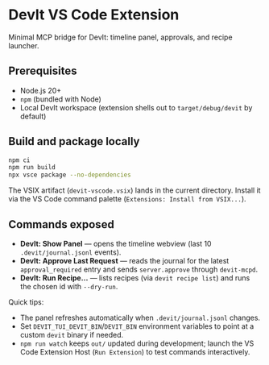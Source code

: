 # DevIt VS Code Extension

Minimal MCP bridge for DevIt: timeline panel, approvals, and recipe launcher.

## Prerequisites

- Node.js 20+
- `npm` (bundled with Node)
- Local DevIt workspace (extension shells out to `target/debug/devit` by default)

## Build and package locally

```bash
npm ci
npm run build
npx vsce package --no-dependencies
```

The VSIX artifact (`devit-vscode.vsix`) lands in the current directory. Install it via the VS Code command palette (`Extensions: Install from VSIX...`).

## Commands exposed

- **DevIt: Show Panel** — opens the timeline webview (last 10 `.devit/journal.jsonl` events).
- **DevIt: Approve Last Request** — reads the journal for the latest `approval_required` entry and sends `server.approve` through `devit-mcpd`.
- **DevIt: Run Recipe…** — lists recipes (via `devit recipe list`) and runs the chosen id with `--dry-run`.

Quick tips:
- The panel refreshes automatically when `.devit/journal.jsonl` changes.
- Set `DEVIT_TUI_DEVIT_BIN`/`DEVIT_BIN` environment variables to point at a custom `devit` binary if needed.
- `npm run watch` keeps `out/` updated during development; launch the VS Code Extension Host (`Run Extension`) to test commands interactively.
